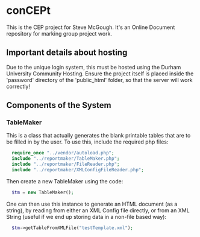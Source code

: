 # conCEPt
This is the CEP project for Steve McGough. It's an Online Document repository for marking group project work.
## Important details about hosting
Due to the unique login system, this must be hosted using the Durham University Community Hosting.
Ensure the project itself is placed inside the 'password' directory of the 'public_html' folder, so that the server will work correctly!
## Components of the System
### TableMaker
This is a class that actually generates the blank printable tables that are to be filled in by the user.
To use this, include the required php files:

```php
  require_once "../vendor/autoload.php";
  include "../reportmaker/TableMaker.php";
  include "../reportmaker/FileReader.php";
  include "../reportmaker/XMLConfigFileReader.php";
```
Then create a new TableMaker using the code:
```php
  $tm = new TableMaker();
  ```
 One can then use this instance to generate an HTML document (as a string), by reading from either an XML Config file directly, or from an XML String (useful if we end up storing data in a non-file based way):

```php
  $tm->getTableFromXMLFile("testTemplate.xml");
```

